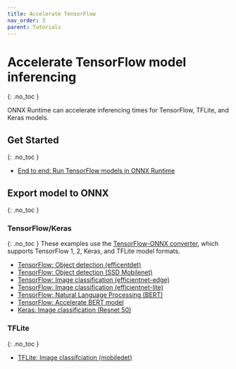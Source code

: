 ```yaml
---
title: Accelerate TensorFlow
nav_order: 3
parent: Tutorials
---
```

# Accelerate TensorFlow model inferencing
{: .no_toc }

ONNX Runtime can accelerate inferencing times for TensorFlow, TFLite, and Keras models.

## Get Started
{: .no_toc }
* [End to end: Run TensorFlow models in ONNX Runtime](../tutorials/tf-get-started.md)

## Export model to ONNX
{: .no_toc }
### TensorFlow/Keras
{: .no_toc }
These examples use the [TensorFlow-ONNX converter](https://github.com/onnx/tensorflow-onnx), which supports TensorFlow 1, 2, Keras, and TFLite model formats.

* [TensorFlow: Object detection (efficentdet)](https://github.com/onnx/tensorflow-onnx/blob/master/tutorials/efficientdet.ipynb)
* [TensorFlow: Object detection (SSD Mobilenet)](https://github.com/onnx/tensorflow-onnx/blob/master/tutorials/ConvertingSSDMobilenetToONNX.ipynb)
* [TensorFlow: Image classification (efficientnet-edge)](https://github.com/onnx/tensorflow-onnx/blob/master/tutorials/efficientnet-edge.ipynb)
* [TensorFlow: Image classification (efficientnet-lite)](https://github.com/onnx/tensorflow-onnx/blob/master/tutorials/efficientnet-lite.ipynb)
* [TensorFlow: Natural Language Processing (BERT)](https://github.com/onnx/tensorflow-onnx/blob/master/tutorials/BertTutorial.ipynb)
* [TensorFlow: Accelerate BERT model](https://github.com/microsoft/onnxruntime/blob/main/onnxruntime/python/tools/transformers/notebooks/Tensorflow_Tf2onnx_Bert-Squad_OnnxRuntime_CPU.ipynb)
* [Keras: Image classification (Resnet 50)](https://github.com/onnx/tensorflow-onnx/blob/master/tutorials/keras-resnet50.ipynb)

### TFLite
{: .no_toc }
* [TFLite: Image classifciation (mobiledet)](https://github.com/onnx/tensorflow-onnx/blob/master/tutorials/mobiledet-tflite.ipynb)
